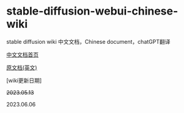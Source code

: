 # stable-diffusion-webui-chinese-wiki

stable diffusion wiki 中文文档，Chinese document，chatGPT翻译

[中文文档首页](Home.md)

[原文档(英文)](https://github.com/AUTOMATIC1111/stable-diffusion-webui/wiki)

[wiki更新日期] 

~~2023.05.13~~

2023.06.06

